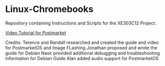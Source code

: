 # Linux-Chromebooks

Repository containing Instructions and Scripts for the XE303C12 Project.


[Video Tutorial for Postmarket](https://drive.google.com/file/d/1OOcimpyKP4uqR_hmV6X8B6nXRi_3-vTt/view?usp=drivesdk)

Credits:
Terence and Randall researched and created the guide and video for PostmarketOS and Image FLashing
Jonathan proposed and wrote the guide for Debian
Nasir provided additional debugging and troubleshooting information for Debian Guide
Alan added audio support for PostmarketOS
